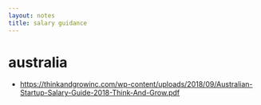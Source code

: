 ```yaml
---
layout: notes
title: salary guidance
---
```


# australia
- https://thinkandgrowinc.com/wp-content/uploads/2018/09/Australian-Startup-Salary-Guide-2018-Think-And-Grow.pdf
